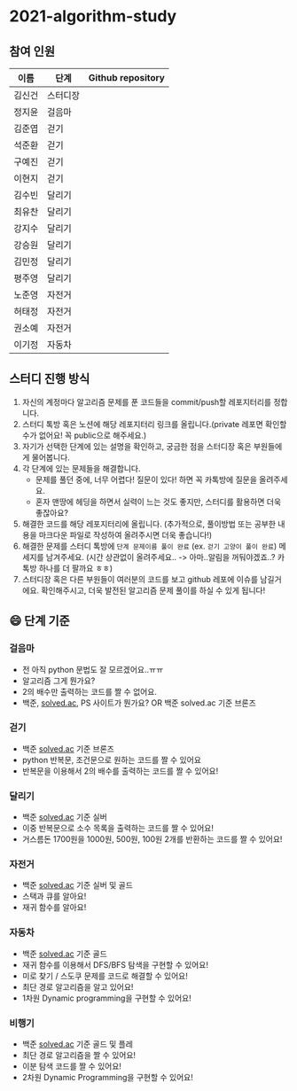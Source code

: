 # 2021-algorithm-study

## 참여 인원

| 이름 | 단계 |Github repository |
|-|-|-|
| 김신건 | 스터디장 | |
| 정지윤 | 걸음마 | |
| 김준엽 | 걷기 | |
| 석준환 | 걷기 | |
| 구예진 | 걷기 | |
| 이현지 | 걷기 | |
| 김수빈 | 달리기 | |
| 최유찬 | 달리기 | |
| 강지수 | 달리기 | |
| 강승원 | 달리기 | |
| 김민정 | 달리기 | |
| 평주영 | 달리기 | |
| 노준영 | 자전거 | |
| 허태정 | 자전거 | |
| 권소예 | 자전거 | |
| 이기정 | 자동차 | |


## 스터디 진행 방식

1. 자신의 계정마다 알고리즘 문제를 푼 코드들을 commit/push할 레포지터리를 정합니다.
2. 스터디 톡방 혹은 노션에 해당 레포지터리 링크를 올립니다.(private 레포면 확인할 수가 없어요! 꼭 public으로 해주세요.)
3. 자기가 선택한 단계에 있는 설명을 확인하고, 궁금한 점을 스터디장 혹은 부원들에게 물어봅니다.
3. 각 단계에 있는 문제들을 해결합니다.
    - 문제를 풀던 중에, 너무 어렵다! 질문이 있다! 하면 꼭 카톡방에 질문을 올려주세요.
    - 혼자 맨땅에 헤딩을 하면서 실력이 느는 것도 좋지만, 스터디를 활용하면 더욱 좋잖아요?
4. 해결한 코드를 해당 레포지터리에 올립니다. (추가적으로, 풀이방법 또는 공부한 내용을 마크다운 파일로 작성하여 올려주시면 더욱 좋습니다!)
5. 해결한 문제를 스터디 톡방에 `단계 문제이름 풀이 완료` (ex. `걷기 고양이 풀이 완료`) 메세지를 남겨주세요. (시간 상관없이 올려주세요.. -> 아마..알림을 꺼둬야겠죠..? 카톡방 하나를 더 팔까요 ㅎㅎ) 
6. 스터디장 혹은 다른 부원들이 여러분의 코드를 보고 github 레포에 이슈를 남길거에요. 확인해주시고, 더욱 발전된 알고리즘 문제 풀이를 하실 수 있게 됩니다!

## 😄 단계 기준 

### 걸음마

- 전 아직 python 문법도 잘 모르겠어요..ㅠㅠ
- 알고리즘 그게 뭔가요?
- 2의 배수만 출력하는 코드를 짤 수 없어요.
- 백준, [solved.ac](http://solved.ac), PS 사이트가 뭔가요? OR 백준 solved.ac 기준 브론즈

### 걷기

- 백준 [solved.ac](http://solved.ac) 기준 브론즈
- python 반복문, 조건문으로 원하는 코드를 짤 수 있어요
- 반복문을 이용해서 2의 배수를 출력하는 코드를 짤 수 있어요!

### 달리기

- 백준 [solved.ac](http://solved.ac) 기준 실버
- 이중 반복문으로 소수 목록을 출력하는 코드를 짤 수 있어요!
- 거스름돈 1700원을 1000원, 500원, 100원 2개를 반환하는 코드를 짤 수 있어요!

### 자전거

- 백준 [solved.ac](http://solved.ac) 기준 실버 및 골드
- 스택과 큐를 알아요!
- 재귀 함수를 알아요!

### 자동차

- 백준 [solved.ac](http://solved.ac) 기준  골드
- 재귀 함수를 이용해서  DFS/BFS 탐색을 구현할 수 있어요!
- 미로 찾기 / 스도쿠 문제를 코드로 해결할 수 있어요!
- 최단 경로 알고리즘을 알고 있어요!
- 1차원 Dynamic programming을 구현할 수 있어요!

### 비행기

- 백준 [solved.ac](http://solved.ac) 기준 골드 및 플레
- 최단 경로 알고리즘을 짤 수 있어요!
- 이분 탐색 코드를 짤 수 있어요!
- 2차원 Dynamic Programming을 구현할 수 있어요!
